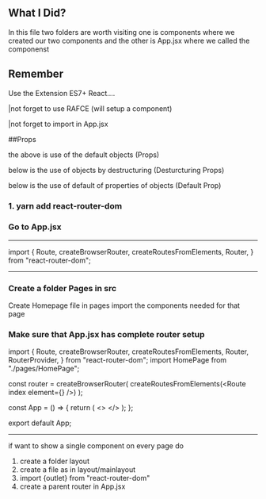 
## What I Did?
In this file two folders are worth visiting one is components where we created our two components and the other is App.jsx where we called the componenst

## Remember
Use the Extension ES7+ React....

|not forget to use RAFCE (will setup a component)

|not forget to import in App.jsx

##Props

the above is use of the default objects (Props)

below is the use of objects by destructuring (Desturcturing Props)

below is the use of default of properties of objects (Default Prop)

### 1. yarn add react-router-dom

### Go to App.jsx

---

import {
Route,
createBrowserRouter,
createRoutesFromElements,
Router,
} from "react-router-dom";

---

### Create a folder Pages in src

Create Homepage file in pages import the components needed for that page

### Make sure that App.jsx has complete router setup

import {
Route,
createBrowserRouter,
createRoutesFromElements,
Router,
RouterProvider,
} from "react-router-dom";
import HomePage from "./pages/HomePage";

const router = createBrowserRouter(
createRoutesFromElements(<Route index element={<HomePage />} />)
);

const App = () => {
return (
<>
<RouterProvider router={router} />
</>
);
};

export default App;

---

if want to show a single component on every page do

1. create a folder layout
2. create a file as in layout/mainlayout
3. import {outlet} from "react-router-dom"
4. create a parent router in App.jsx
